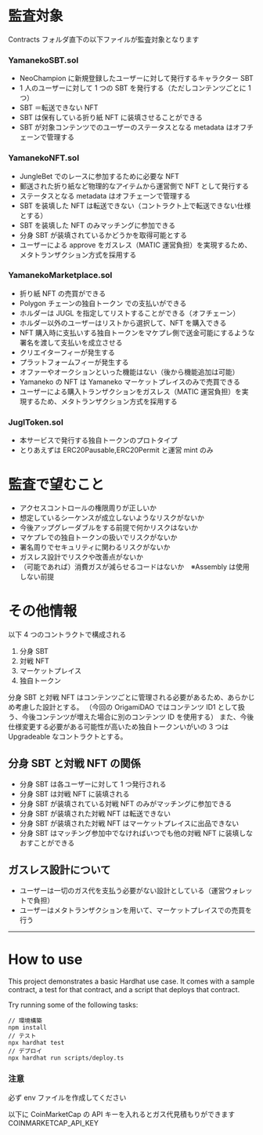 # 監査対象

Contracts フォルダ直下の以下ファイルが監査対象となります

### YamanekoSBT.sol

- NeoChampion に新規登録したユーザーに対して発行するキャラクター SBT
- 1 人のユーザーに対して 1 つの SBT を発行する（ただしコンテンツごとに 1 つ）
- SBT ＝転送できない NFT
- SBT は保有している折り紙 NFT に装填させることができる
- SBT が対象コンテンツでのユーザーのステータスとなる metadata はオフチェーンで管理する

### YamanekoNFT.sol

- JungleBet でのレースに参加するために必要な NFT
- 郵送された折り紙など物理的なアイテムから運営側で NFT として発行する
- ステータスとなる metadata はオフチェーンで管理する
- SBT を装填した NFT は転送できない（コントラクト上で転送できない仕様とする）
- SBT を装填した NFT のみマッチングに参加できる
- 分身 SBT が装填されているかどうかを取得可能とする
- ユーザーによる approve をガスレス（MATIC 運営負担）を実現するため、メタトランザクション方式を採用する

### YamanekoMarketplace.sol

- 折り紙 NFT の売買ができる
- Polygon チェーンの独自トークン での支払いができる
- ホルダーは JUGL を指定してリストすることができる（オフチェーン）
- ホルダー以外のユーザーはリストから選択して、NFT を購入できる
- NFT 購入時に支払いする独自トークンをマケプレ側で送金可能にするような署名を渡して支払いを成立させる
- クリエイターフィーが発生する
- プラットフォームフィーが発生する
- オファーやオークションといった機能はない（後から機能追加は可能）
- Yamaneko の NFT は Yamaneko マーケットプレイスのみで売買できる
- ユーザーによる購入トランザクションをガスレス（MATIC 運営負担）を実現するため、メタトランザクション方式を採用する

### JuglToken.sol

- 本サービスで発行する独自トークンのプロトタイプ
- とりあえずは ERC20Pausable,ERC20Permit と運営 mint のみ

# 監査で望むこと

- アクセスコントロールの権限周りが正しいか
- 想定しているシーケンスが成立しないようなリスクがないか
- 今後アップグレーダブルをする前提で何かリスクはないか
- マケプレでの独自トークンの扱いでリスクがないか
- 署名周りでセキュリティに関わるリスクがないか
- ガスレス設計でリスクや改善点がないか
- （可能であれば）消費ガスが減らせるコードはないか　※Assembly は使用しない前提

# その他情報

以下 4 つのコントラクトで構成される

1. 分身 SBT
2. 対戦 NFT
3. マーケットプレイス
4. 独自トークン

分身 SBT と対戦 NFT はコンテンツごとに管理される必要があるため、あらかじめ考慮した設計とする。
（今回の OrigamiDAO ではコンテンツ ID1 として扱う、今後コンテンツが増えた場合に別のコンテンツ ID を使用する）
また、今後仕様変更する必要がある可能性が高いため独自トークンいがいの 3 つは Upgradeable なコントラクトとする。

## 分身 SBT と対戦 NFT の関係

- 分身 SBT は各ユーザーに対して 1 つ発行される
- 分身 SBT は対戦 NFT に装填される
- 分身 SBT が装填されている対戦 NFT のみがマッチングに参加できる
- 分身 SBT が装填された対戦 NFT は転送できない
- 分身 SBT が装填された対戦 NFT はマーケットプレイスに出品できない
- 分身 SBT はマッチング参加中でなければいつでも他の対戦 NFT に装填しなおすことができる

## ガスレス設計について

- ユーザーは一切のガス代を支払う必要がない設計としている（運営ウォレットで負担）
- ユーザーはメタトランザクションを用いて、マーケットプレイスでの売買を行う

---

# How to use

This project demonstrates a basic Hardhat use case. It comes with a sample contract, a test for that contract, and a script that deploys that contract.

Try running some of the following tasks:

```shell
// 環境構築
npm install
// テスト
npx hardhat test
// デプロイ
npx hardhat run scripts/deploy.ts
```

### 注意

必ず env ファイルを作成してください

以下に CoinMarketCap の API キーを入れるとガス代見積もりができます
COINMARKETCAP_API_KEY
